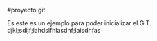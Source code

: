 #proyecto git

Es este es un ejemplo para poder inicializar el GIT.
djkl;sdijf;lahdslfhlasdhf;laisdhfas